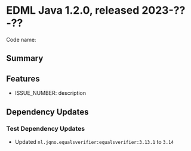 # EDML Java 1.2.0, released 2023-??-??

Code name:

## Summary

## Features

* ISSUE_NUMBER: description

## Dependency Updates

### Test Dependency Updates

* Updated `nl.jqno.equalsverifier:equalsverifier:3.13.1` to `3.14`
